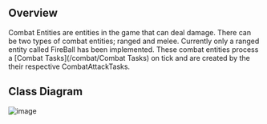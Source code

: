 ## Overview
Combat Entities are entities in the game that can deal damage. There can be two types of combat entities; ranged and melee. Currently only a ranged entity called FireBall has been implemented. These combat entities process a [Combat Tasks](/combat/Combat Tasks) on tick and are created by the their respective CombatAttackTasks.

## Class Diagram
![image](uploads/4d6b08c6b2f5ae111ea81e6fc9e51ef3/image.png)
